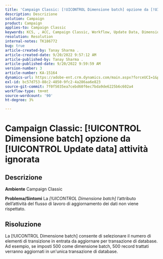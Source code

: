 ```yaml
---
title: 'Campaign Classic: [!UICONTROL Dimensione batch] opzione da [!UICONTROL Update data] attività ignorata"'
description: Descrizione
solution: Campaign
product: Campaign
applies-to: Campaign Classic
keywords: KCS, , ACC, Campaign Classic, Workflow, Update Data, Dimensione batch
resolution: Resolution
internal-notes: TK186772
bug: true
article-created-by: Tanay Sharma .
article-created-date: 9/20/2022 9:57:12 AM
article-published-by: Tanay Sharma .
article-published-date: 9/20/2022 9:59:59 AM
version-number: 3
article-number: KA-15164
dynamics-url: https://adobe-ent.crm.dynamics.com/main.aspx?forceUCI=1&pagetype=entityrecord&etn=knowledgearticle&id=e9123394-ca38-ed11-9db1-002248086735
exl-id: bc57d753-88c2-4850-9fc2-4a286aa6e823
source-git-commit: 7f0f5035ea7cebd60f6ec7bda9de6225b6c602a4
workflow-type: tm+mt
source-wordcount: '90'
ht-degree: 3%

---
```


# Campaign Classic: [!UICONTROL Dimensione batch] opzione da [!UICONTROL Update data] attività ignorata

## Descrizione

<b>Ambiente</b>
Campaign Classic


<b>Problema/Sintomi</b>
La *[!UICONTROL Dimensione batch]* l’attributo dell’attività del flusso di lavoro di aggiornamento dei dati non viene rispettato.




## Risoluzione


La [!UICONTROL Dimensione batch] consente di selezionare il numero di elementi di transizione in entrata da aggiornare per transazione di database. Ad esempio, se imposti 500 come dimensione batch, 500 record trattati verranno aggiornati in un&#39;unica transazione di database.
